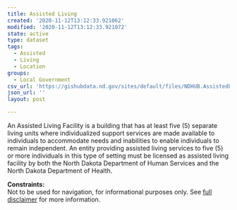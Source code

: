 ```yaml
---
title: Assisted Living
created: '2020-11-12T13:12:33.921062'
modified: '2020-11-12T13:12:33.921072'
state: active
type: dataset
tags:
  - Assisted
  - Living
  - Location
groups:
  - Local Government
csv_url: 'https://gishubdata.nd.gov/sites/default/files/NDHUB.AssistedLiving_1.csv'
json_url: ''
layout: post

---
```

<p>An Assisted Living Facility is a building that has at least five (5) separate living units where individualized support services are made available to individuals to accommodate needs and inabilities to enable individuals to remain independent. An entity providing assisted living services to five (5) or more individuals in this type of setting must be licensed as assisted living facility by both the North Dakota Department of Human Services and the North Dakota Department of Health.</p>
<p><strong>Constraints:</strong><br />
Not to be used for navigation, for informational purposes only. See <a href="/north-dakota-disclaimer">full disclaimer</a> for more information.</p>


